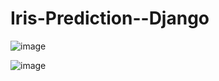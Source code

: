# Iris-Prediction--Django
![image](https://user-images.githubusercontent.com/82267673/182013285-02b78f89-5b4f-4cb1-85c5-3748c37e736b.png)

![image](https://user-images.githubusercontent.com/82267673/182013307-5fe89242-590d-4e7b-9b23-0dc499e36dd2.png)
